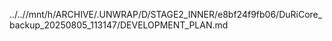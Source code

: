 ../..//mnt/h/ARCHIVE/.UNWRAP/D/STAGE2_INNER/e8bf24f9fb06/DuRiCore_backup_20250805_113147/DEVELOPMENT_PLAN.md
